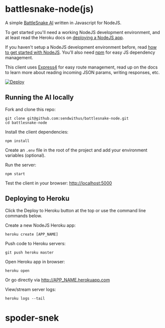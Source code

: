# battlesnake-node(js)

A simple [BattleSnake AI](https://battlesnake.io) written in Javascript for NodeJS.

To get started you'll need a working NodeJS development environment, and at least read the Heroku docs on [deploying a NodeJS app](https://devcenter.heroku.com/articles/getting-started-with-nodejs).

If you haven't setup a NodeJS development environment before, read [how to get started with NodeJS](http://nodejs.org/documentation/tutorials/). You'll also need [npm](https://www.npmjs.com/) for easy JS dependency management.

This client uses [Express4](http://expressjs.com/en/4x/api.html) for easy route management, read up on the docs to learn more about reading incoming JSON params, writing responses, etc.

[![Deploy](https://www.herokucdn.com/deploy/button.png)](https://heroku.com/deploy)

## Running the AI locally

Fork and clone this repo:

```shell
git clone git@github.com:sendwithus/battlesnake-node.git
cd battlesnake-node
```

Install the client dependencies:

```shell
npm install
```

Create an `.env` file in the root of the project and add your environment variables (optional).

Run the server:

```shell
npm start
```

Test the client in your browser: [http://localhost:5000](http://localhost:5000)

## Deploying to Heroku

Click the Deploy to Heroku button at the top or use the command line commands below.

Create a new NodeJS Heroku app:

```shell
heroku create [APP_NAME]
```

Push code to Heroku servers:

```shell
git push heroku master
```

Open Heroku app in browser:

```shell
heroku open
```

Or go directly via <http://APP_NAME.herokuapp.com>

View/stream server logs:

```shell
heroku logs --tail
```
# spoder-snek
